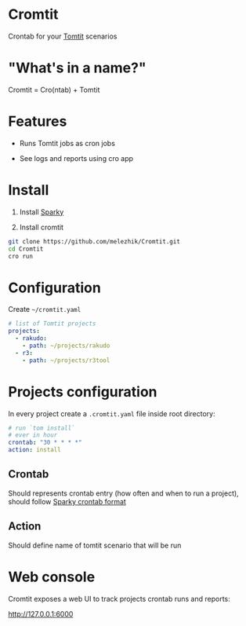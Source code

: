 # Cromtit

Crontab for your [Tomtit](https://github.com/melezhik/Tomtit) scenarios

# "What's in a name?"

Cromtit =  Cro(ntab) + Tomtit 

# Features

* Runs Tomtit jobs as cron jobs

* See logs and reports using cro app

# Install

1. Install [Sparky](https://github.com/melezhik/sparky#installation)

2. Install cromtit

```bash
git clone https://github.com/melezhik/Cromtit.git
cd Cromtit
cro run
```

# Configuration

Create `~/cromtit.yaml`

```yaml
# list of Tomtit projects
projects:
  - rakudo:
    - path: ~/projects/rakudo
  - r3:
    - path: ~/projects/r3tool
```

# Projects configuration

In every project create a `.cromtit.yaml` file inside root directory:

```yaml
# run `tom install`
# ever in hour
crontab: "30 * * * *"
action: install
```

## Crontab

Should represents crontab entry (how often and when to run a project), should
follow [Sparky crontab format](https://github.com/melezhik/sparky#run-by-cron)

## Action

Should define name of tomtit scenario that will be run
 

# Web console

Cromtit exposes a web UI to track projects crontab runs and reports:

http://127.0.0.1:6000



